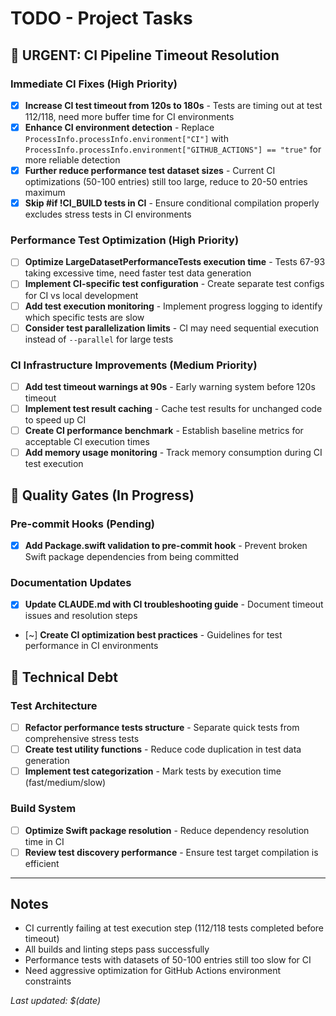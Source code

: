 # TODO - Project Tasks

## 🚨 URGENT: CI Pipeline Timeout Resolution

### Immediate CI Fixes (High Priority)
- [x] **Increase CI test timeout from 120s to 180s** - Tests are timing out at test 112/118, need more buffer time for CI environments
- [x] **Enhance CI environment detection** - Replace `ProcessInfo.processInfo.environment["CI"]` with `ProcessInfo.processInfo.environment["GITHUB_ACTIONS"] == "true"` for more reliable detection  
- [x] **Further reduce performance test dataset sizes** - Current CI optimizations (50-100 entries) still too large, reduce to 20-50 entries maximum
- [x] **Skip #if !CI_BUILD tests in CI** - Ensure conditional compilation properly excludes stress tests in CI environments

### Performance Test Optimization (High Priority)  
- [ ] **Optimize LargeDatasetPerformanceTests execution time** - Tests 67-93 taking excessive time, need faster test data generation
- [ ] **Implement CI-specific test configuration** - Create separate test configs for CI vs local development
- [ ] **Add test execution monitoring** - Implement progress logging to identify which specific tests are slow
- [ ] **Consider test parallelization limits** - CI may need sequential execution instead of `--parallel` for large tests

### CI Infrastructure Improvements (Medium Priority)
- [ ] **Add test timeout warnings at 90s** - Early warning system before 120s timeout
- [ ] **Implement test result caching** - Cache test results for unchanged code to speed up CI
- [ ] **Create CI performance benchmark** - Establish baseline metrics for acceptable CI execution times
- [ ] **Add memory usage monitoring** - Track memory consumption during CI test execution

## 📝 Quality Gates (In Progress)

### Pre-commit Hooks (Pending)
- [x] **Add Package.swift validation to pre-commit hook** - Prevent broken Swift package dependencies from being committed

### Documentation Updates
- [x] **Update CLAUDE.md with CI troubleshooting guide** - Document timeout issues and resolution steps
- [~] **Create CI optimization best practices** - Guidelines for test performance in CI environments

## 🔧 Technical Debt

### Test Architecture
- [ ] **Refactor performance tests structure** - Separate quick tests from comprehensive stress tests  
- [ ] **Create test utility functions** - Reduce code duplication in test data generation
- [ ] **Implement test categorization** - Mark tests by execution time (fast/medium/slow)

### Build System
- [ ] **Optimize Swift package resolution** - Reduce dependency resolution time in CI
- [ ] **Review test discovery performance** - Ensure test target compilation is efficient

---

## Notes
- CI currently failing at test execution step (112/118 tests completed before timeout)
- All builds and linting steps pass successfully
- Performance tests with datasets of 50-100 entries still too slow for CI
- Need aggressive optimization for GitHub Actions environment constraints

*Last updated: $(date)*